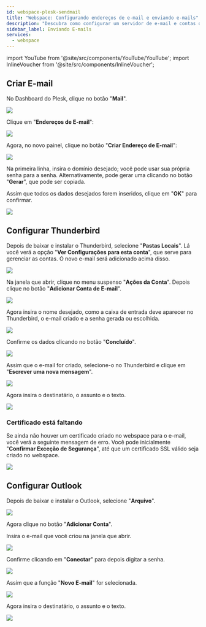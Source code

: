 ```yaml
---
id: webspace-plesk-sendmail
title: "Webspace: Configurando endereços de e-mail e enviando e-mails"
description: "Descubra como configurar um servidor de e-mail e contas de e-mail para gerenciar suas comunicações de forma eficiente → Saiba mais agora"
sidebar_label: Enviando E-mails
services:
  - webspace
---
```


import YouTube from '@site/src/components/YouTube/YouTube';
import InlineVoucher from '@site/src/components/InlineVoucher';

<YouTube videoId="x82zqEeAK1U" title="Como criar um SERVIDOR DE EMAIL para seu ZAP WEBSPACE!" description="Prefere entender melhor vendo as coisas na prática? A gente te ajuda! Mergulhe no nosso vídeo que explica tudo de forma simples. Seja você apressado ou alguém que curte absorver informação do jeito mais legal possível!"/>

<InlineVoucher />

## Criar E-mail

No Dashboard do Plesk, clique no botão "**Mail**". 

![](https://screensaver01.zap-hosting.com/index.php/s/GW5ZNYS8bbZexz5/preview)

Clique em "**Endereços de E-mail**":

![](https://screensaver01.zap-hosting.com/index.php/s/aZy6e5gnJHkwygf/preview)

Agora, no novo painel, clique no botão "**Criar Endereço de E-mail**":

![](https://screensaver01.zap-hosting.com/index.php/s/z7DtGHTMzqwrez2/preview)

Na primeira linha, insira o domínio desejado; você pode usar sua própria senha para a senha.
Alternativamente, pode gerar uma clicando no botão "**Gerar**", que pode ser copiada.

Assim que todos os dados desejados forem inseridos, clique em "**OK**" para confirmar.

![](https://screensaver01.zap-hosting.com/index.php/s/S3T9kw6zPRZNqRt/preview)

## Configurar Thunderbird

Depois de baixar e instalar o Thunderbird, selecione "**Pastas Locais**".
Lá você verá a opção "**Ver Configurações para esta conta**", que serve para gerenciar as contas. O novo e-mail será adicionado acima disso.

![](https://screensaver01.zap-hosting.com/index.php/s/QGeLpcdBNd7rd9n/preview)

Na janela que abrir, clique no menu suspenso "**Ações da Conta**".
Depois clique no botão "**Adicionar Conta de E-mail**".

![](https://screensaver01.zap-hosting.com/index.php/s/4N9YrKAafBBAfP2/preview)

Agora insira o nome desejado, como a caixa de entrada deve aparecer no Thunderbird, o e-mail criado e a senha gerada ou escolhida.

![](https://screensaver01.zap-hosting.com/index.php/s/CDYQHGAYq2L4yKB/preview)

Confirme os dados clicando no botão "**Concluído**".

![](https://screensaver01.zap-hosting.com/index.php/s/btPrsCHP8357jG9/preview)

Assim que o e-mail for criado, selecione-o no Thunderbird e clique em "**Escrever uma nova mensagem**".

![](https://screensaver01.zap-hosting.com/index.php/s/ge2HA4W4S3aFo8Z/preview)

Agora insira o destinatário, o assunto e o texto.

![](https://screensaver01.zap-hosting.com/index.php/s/ierqng63tLe4j86/preview)

### Certificado está faltando

Se ainda não houver um certificado criado no webspace para o e-mail, você verá a seguinte mensagem de erro.
Você pode inicialmente "**Confirmar Exceção de Segurança**", até que um certificado SSL válido seja criado no webspace.

![](https://screensaver01.zap-hosting.com/index.php/s/3GLdResJW7KMYPj/preview)

## Configurar Outlook

Depois de baixar e instalar o Outlook, selecione "**Arquivo**".

![](https://screensaver01.zap-hosting.com/index.php/s/3R9NkE3iQTTKJgW/preview)

Agora clique no botão "**Adicionar Conta**".

Insira o e-mail que você criou na janela que abrir.

![](https://screensaver01.zap-hosting.com/index.php/s/b7kbk6aHaMtRqxC/preview)

Confirme clicando em "**Conectar**" para depois digitar a senha.

![](https://screensaver01.zap-hosting.com/index.php/s/sZAgJgkBaRaRrm5/preview)

Assim que a função "**Novo E-mail**" for selecionada.

![](https://screensaver01.zap-hosting.com/index.php/s/TGwLJ8cRXwH8FEq/preview)

Agora insira o destinatário, o assunto e o texto.

![](https://screensaver01.zap-hosting.com/index.php/s/2Fi2BW7E2xajftF/preview)

<InlineVoucher />